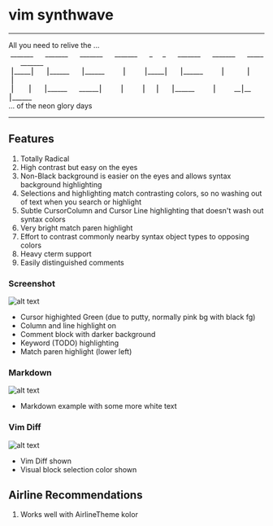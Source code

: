 # vim synthwave

***
All you need to relive the ...  
&nbsp;&#x5f;&#x5f;&#x5f;&#x5f;&#x5f;&#x5f;&#x5f;&nbsp;&nbsp;&nbsp;&nbsp;&nbsp;&nbsp;&#x5f;&#x5f;&#x5f;&#x5f;&#x5f;&#x5f;&#x5f;&nbsp;&nbsp;&nbsp;&nbsp;&nbsp;&nbsp;&#x5f;&#x5f;&#x5f;&#x5f;&#x5f;&#x5f;&#x5f;&nbsp;&nbsp;&nbsp;&nbsp;&nbsp;&nbsp;&#x5f;&#x5f;&#x5f;&#x5f;&#x5f;&#x5f;&#x5f;&nbsp;&nbsp;&nbsp;&nbsp;&nbsp;&nbsp;&#x5f;&nbsp;&nbsp;&nbsp;&nbsp;&nbsp;&#x5f;&nbsp;&nbsp;&nbsp;&nbsp;&nbsp;&nbsp;&#x5f;&#x5f;&#x5f;&#x5f;&#x5f;&#x5f;&#x5f;&nbsp;&nbsp;&nbsp;&nbsp;&nbsp;&nbsp;&#x5f;&#x5f;&#x5f;&#x5f;&#x5f;&#x5f;&#x5f;&nbsp;&nbsp;&nbsp;&nbsp;&nbsp;&nbsp;&#x5f;&#x5f;&#x5f;&#x5f;&#x5f;&nbsp;&nbsp;&nbsp;&nbsp;&nbsp;&nbsp;&#x5f;&#x5f;&#x5f;&#x5f;&#x5f;&#x5f;&#x5f;  
&nbsp;&#9134;&#x5f;&#x5f;&#x5f;&#x5f;&#x5f;&#9134;&nbsp;&nbsp;&nbsp;&nbsp;&nbsp;&nbsp;&#9134;&#x5f;&#x5f;&#x5f;&#x5f;&#x5f;&#x5f;&nbsp;&nbsp;&nbsp;&nbsp;&nbsp;&nbsp;&#9134;&#x5f;&#x5f;&#x5f;&#x5f;&#x5f;&#x5f;&nbsp;&nbsp;&nbsp;&nbsp;&nbsp;&nbsp;&nbsp;&nbsp;&nbsp;&#9134;&nbsp;&nbsp;&nbsp;&nbsp;&nbsp;&nbsp;&nbsp;&nbsp;&nbsp;&#9134;&#x5f;&#x5f;&#x5f;&#x5f;&#x5f;&#9134;&nbsp;&nbsp;&nbsp;&nbsp;&nbsp;&nbsp;&#9134;&#x5f;&#x5f;&#x5f;&#x5f;&#x5f;&#x5f;&nbsp;&nbsp;&nbsp;&nbsp;&nbsp;&nbsp;&nbsp;&nbsp;&nbsp;&#9134;&nbsp;&nbsp;&nbsp;&nbsp;&nbsp;&nbsp;&nbsp;&nbsp;&nbsp;&nbsp;&nbsp;&#9134;&nbsp;&nbsp;&nbsp;&nbsp;&nbsp;&nbsp;&nbsp;&nbsp;&#9134;&nbsp;&nbsp;&nbsp;&nbsp;&nbsp;&nbsp;  
&nbsp;&#9134;&nbsp;&nbsp;&nbsp;&nbsp;&nbsp;&nbsp;&nbsp;&#9134;&nbsp;&nbsp;&nbsp;&nbsp;&nbsp;&nbsp;&#9134;&#x5f;&#x5f;&#x5f;&#x5f;&#x5f;&#x5f;&nbsp;&nbsp;&nbsp;&nbsp;&nbsp;&nbsp;&#x5f;&#x5f;&#x5f;&#x5f;&#x5f;&#x5f;&#9134;&nbsp;&nbsp;&nbsp;&nbsp;&nbsp;&nbsp;&nbsp;&nbsp;&nbsp;&#9134;&nbsp;&nbsp;&nbsp;&nbsp;&nbsp;&nbsp;&nbsp;&nbsp;&nbsp;&#9134;&nbsp;&nbsp;&nbsp;&nbsp;&nbsp;&#9134;&nbsp;&nbsp;&nbsp;&nbsp;&nbsp;&nbsp;&#9134;&#x5f;&#x5f;&#x5f;&#x5f;&#x5f;&#x5f;&nbsp;&nbsp;&nbsp;&nbsp;&nbsp;&nbsp;&nbsp;&nbsp;&nbsp;&#9134;&nbsp;&nbsp;&nbsp;&nbsp;&nbsp;&nbsp;&nbsp;&nbsp;&nbsp;&#x5f;&#x5f;&#9134;&#x5f;&#x5f;&nbsp;&nbsp;&nbsp;&nbsp;&nbsp;&nbsp;&#9134;&#x5f;&#x5f;&#x5f;&#x5f;&#x5f;&#x5f;&nbsp;  
... of the neon glory days
***

## Features
1. Totally Radical
2. High contrast but easy on the eyes
3. Non-Black background is easier on the eyes and allows syntax background highlighting
4. Selections and highlighting match contrasting colors, so no washing out of text when you search or highlight
5. Subtle CursorColumn and Cursor Line highlighting that doesn't wash out syntax colors
6. Very bright match paren highlight
7. Effort to contrast commonly nearby syntax object types to opposing colors
8. Heavy cterm support
9. Easily distinguished comments

### Screenshot
![alt text](https://github.com/TroyFletcher/vim-colors-synthwave/raw/master/vim-color-synthwave1.png "Screenshot 1")
- Cursor highighted Green (due to putty, normally pink bg with black fg)
- Column and line highlight on
- Comment block with darker background
- Keyword (TODO) highlighting
- Match paren highlight (lower left)

### Markdown
![alt text](https://github.com/TroyFletcher/vim-colors-synthwave/raw/master/vim-color-synthwave3.png "Screenshot 3")
- Markdown example with some more white text

### Vim Diff
![alt text](https://github.com/TroyFletcher/vim-colors-synthwave/raw/master/vim-color-synthwave2.png "Screenshot 2")
- Vim Diff shown
- Visual block selection color shown

## Airline Recommendations
1. Works well with AirlineTheme kolor

